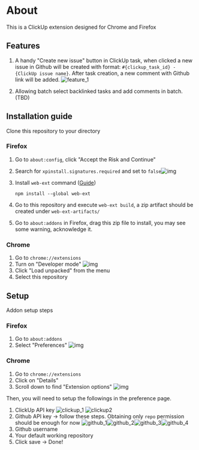 # About

This is a ClickUp extension designed for Chrome and Firefox

## Features

1. A handy "Create new issue" button in ClickUp task, when clicked a new issue in Github will be created with format: `#{clickup_task_id} - {ClickUp issue name}`. After task creation, a new comment with Github link will be added. ![feature_1](assets/addon_feature_1.png)

2. Allowing batch select backlinked tasks and add comments in batch. (TBD)

## Installation guide

Clone this repository to your directory

### Firefox

1. Go to `about:config`, click "Accept the Risk and Continue"
2. Search for `xpinstall.signatures.required` and set to `false`![img](assets/firefox_addon_install_1.png)
3. Install `web-ext` command ([Guide](https://extensionworkshop.com/documentation/develop/getting-started-with-web-ext/))

    ```shell
    npm install --global web-ext
    ```

4. Go to this repository and execute `web-ext build`, a zip artifact should be created under `web-ext-artifacts/`
5. Go to `about:addons` in Firefox, drag this zip file to install, you may see some warning, acknowledge it.

### Chrome

1. Go to `chrome://extensions`
2. Turn on "Developer mode" ![img](assets/chrome_addon_install_1.png)
3. Click "Load unpacked" from the menu
4. Select this repository

## Setup

Addon setup steps

### Firefox

1. Go to `about:addons`
2. Select "Preferences" ![img](assets/firefox_addon_setup_1.png)

### Chrome

1. Go to `chrome://extensions`
2. Click on "Details"
3. Scroll down to find "Extension options" ![img](assets/chrome_addon_setup_1.png)

Then, you will need to setup the followings in the preference page.

1. ClickUp API key ![clickup_1](assets/clickup_token_1.png) ![clickup2](assets/clickup_token_2.png)
2. Github API key -> follow these steps. Obtaining only `repo` permission should be enough for now ![github_1](assets/github_token_1.png)![github_2](assets/github_token_2.png)![github_3](assets/github_token_3.png)![github_4](assets/github_token_4.png)
3. Github username
4. Your default working repository
5. Click save -> Done!



